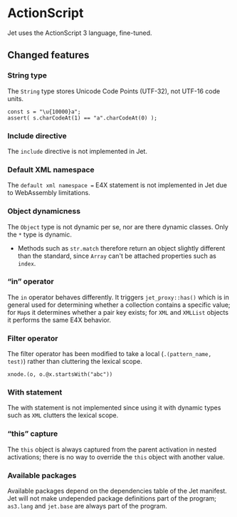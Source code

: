 # ActionScript

Jet uses the ActionScript 3 language, fine-tuned.

## Changed features

### String type

The `String` type stores Unicode Code Points (UTF-32), not UTF-16 code units.

```
const s = "\u{10000}a";
assert( s.charCodeAt(1) == "a".charCodeAt(0) );
```

### Include directive

The `include` directive is not implemented in Jet.

### Default XML namespace

The `default xml namespace =` E4X statement is not implemented in Jet due to WebAssembly limitations.

### Object dynamicness

The `Object` type is not dynamic per se, nor are there dynamic classes. Only the `*` type is dynamic.

- Methods such as `str.match` therefore return an object slightly different than the standard, since `Array` can't be attached properties such as `index`.

### “in” operator

The `in` operator behaves differently. It triggers `jet_proxy::has()` which is in general used for determining whether a collection contains a specific value; for `Map`s it determines whether a pair key exists; for `XML` and `XMLList` objects it performs the same E4X behavior.

### Filter operator

The filter operator has been modified to take a local (`.(pattern_name, test)`) rather than cluttering the lexical scope.

```
xnode.(o, o.@x.startsWith("abc"))
```

### With statement

The with statement is not implemented since using it with dynamic types such as `XML` clutters the lexical scope.

### “this” capture

The `this` object is always captured from the parent activation in nested activations; there is no way to override the `this` object with another value.

### Available packages

Available packages depend on the dependencies table of the Jet manifest. Jet will not make undepended package definitions part of the program; `as3.lang` and `jet.base` are always part of the program.